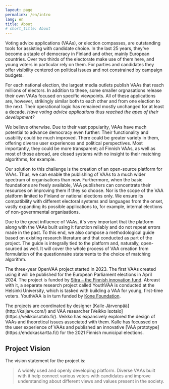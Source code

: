 ```yaml
---
layout: page
permalink: /en/intro
lang: en
title: About
# short_title: About
---
```


Voting advice applications (VAAs), or election compasses, are outstanding tools for assisting with candidate choice. In the last 25 years, they've become a staple of democracy in Finland and other, mainly European countries. Over two thirds of the electorate make use of them here, and young voters in particular rely on them. For parties and candidates they offer visibility centered on political issues and not constrained by campaign budgets.

For each national election, the largest media outlets publish VAAs that reach millions of electors. In addition to these, some smaller orgnasations release their own VAAs focused on specific viewpoints. All of these applications are, however, strikingly similar both to each other and from one election to the next. Their operational logic has remained mostly unchanged for at least a decade. *Have voting advice applications thus reached the apex of their development?*

We believe otherwise. Due to their vast popularity, VAAs have much potential to advance democracy even further: Their functionality and usability could be much improved. There could be greater variety in them, offering diverse user experiences and political perspectives. Most importantly, they could be more transparent; all Finnish VAAs, as well as most of those abroad, are closed systems with no insight to their matching algorithms, for example.

Our solution to this challenge is the creation of an open-source platform for VAAs. Thus, we can enable the publishing of VAAs to a much wider spectrum of organisations than now. Furthermore, when the basic foundations are freely available, VAA publishers can concentrate their resources on improving them if they so choose. Nor is the scope of the VAA platform limited to Finland or national elections only. We ensure its compatibility with different electoral systems and languages from the onset, vastly expanding its possible applications to, for example, internal elections of non-governmental organisations.

Due to the great influence of VAAs, it's very important that the platform along with the VAAs built using it function reliably and do not repeat errors made in the past. To this end, we also compose a methodological guide based on existing research literature and that conducted as part of the project. The guide is integrally tied to the platform and, naturally, open-sourced as well. It will cover the whole process of VAA creation from formulation of the questionnaire statements to the choice of matching algorithm.

The three-year OpenVAA project started in 2023. The first VAAs created using it will be published for the European Parliament elections in April 2024. The project is funded by [Sitra – the Finnish innovation fund](https://www.sitra.fi/en/topics/digital-power-and-democracy/). Abreast with it, a separate research project called YouthVAA is conducted at the Helsinki University, which is tasked with building a VAA for young, first-time voters. YouthVAA is in turn funded by [Kone Foundation](https://koneensaatio.fi/en/).

<p class="addendum" markdown="1">
  The projects are coordinated by designer [Kalle Järvenpää](http://kaljarv.com/) and VAA researcher [Veikko Isotalo](https://veikkoisotalo.fi/). Veikko has expansively explored the design of VAAs and theoretical issues associated with them. Kalle has focussed on the user experience of VAAs and published an innovative [VAA prototype](https://ehdokaskartta.fi/) for the 2021 Finnish municipal elections.
</p>

## Project Vision

The vision statement for the project is:

> A widely used and openly developing platform. Diverse VAAs built with it help connect various voters with candidates and improve understanding about different views and values present in the society.